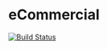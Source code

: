 # eCommercial

[![Build Status](https://travis-ci.org/lujjlujj/eCommercial.svg?branch=master)](https://travis-ci.org/lujjlujj/eCommercial)
